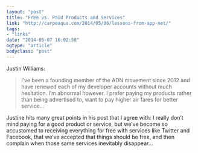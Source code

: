 ```yaml
---
layout: "post"
title: "Free vs. Paid Products and Services"
link: "http://carpeaqua.com/2014/05/06/lessons-from-app-net/"
tags: 
- "links"
date: "2014-05-07 16:02:58"
ogtype: "article"
bodyclass: "post"
---
```


Justin Williams:

> I’ve been a founding member of the ADN movement since 2012 and have renewed each of my developer accounts without much hesitation. I’m abnormal however. I prefer paying my products rather than being advertised to, want to pay higher air fares for better service…

Justine hits many great points in his post that I agree with: I really don’t mind paying for a good product or service, but we’ve become so accustomed to receiving everything for free with services like Twitter and Facebook, that we’ve accepted that things should be free, and then complain when those same services inevitably disappear…